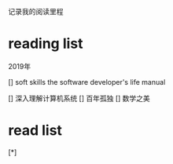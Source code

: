 记录我的阅读里程

# reading list

2019年

[] soft skills the software developer's life manual
 
[] 深入理解计算机系统
[] 百年孤独
[] 数学之美

# read list

[*] 
